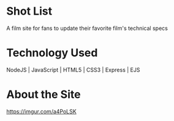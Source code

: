 # Shot List 
A film site for fans to update their favorite film's technical specs

# Technology Used 
NodeJS | JavaScript | HTML5 | CSS3 | Express | EJS 

# About the Site 
https://imgur.com/a4PoLSK

